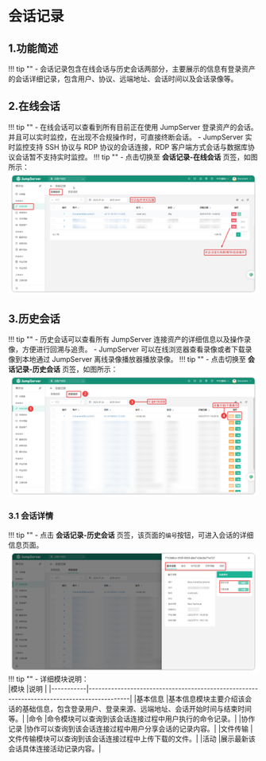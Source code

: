 # 会话记录
## 1.功能简述
!!! tip "" 
    - 会话记录包含在线会话与历史会话两部分，主要展示的信息有登录资产的会话详细记录，包含用户、协议、远端地址、会话时间以及会话录像等。
## 2.在线会话
!!! tip "" 
    - 在线会话可以查看到所有目前正在使用 JumpServer 登录资产的会话。并且可以实时监控，在出现不合规操作时，可直接终断会话。
    - JumpServer 实时监控支持 SSH 协议与 RDP 协议的会话连接，RDP 客户端方式会话与数据库协议会话暂不支持实时监控。
!!! tip "" 
    - 点击切换至 **会话记录-在线会话** 页签，如图所示：
![session_record_01](../../../../img/v4_session_record_01.png)
## 3.历史会话
!!! tip "" 
    - 历史会话可以查看所有 JumpServer 连接资产的详细信息以及操作录像，方便进行回溯与追责。
    - JumpServer 可以在线浏览器查看录像或者下载录像到本地通过 JumpServer 离线录像播放器播放录像。
!!! tip "" 
    - 点击切换至 **会话记录-历史会话** 页签，如图所示：
![session_record_02](../../../../img/v4_session_record_02.png)
### 3.1 会话详情
!!! tip "" 
    - 点击 **会话记录-历史会话** 页签，该页面的``编号``按钮，可进入会话的详细信息页面。
![session_record_03](../../../../img/v4_session_record_03.png)
!!! tip "" 
    - 详细模块说明：   
|模块	    |说明                                                                                       |
|-----------|-------------------------------------------------------------------------------------------|
|基本信息    |基本信息模块主要介绍该会话的基础信息，包含登录用户、登录来源、远端地址、会话开始时间与结束时间等。|
|命令        |命令模块可以查询到该会话连接过程中用户执行的命令记录。|
|协作记录    |协作可以查询到该会话连接过程中用户分享会话的记录内容。|
|文件传输    |文件传输模块可以查询到该会话连接过程中上传下载的文件。|
|活动        |展示最新该会话具体连接活动记录内容。|